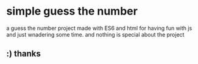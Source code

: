 # simple guess the number
a guess the number project made with ES6 and html for having fun with js and just wnadering some time. 
and nothing is special about the project
## :) thanks
